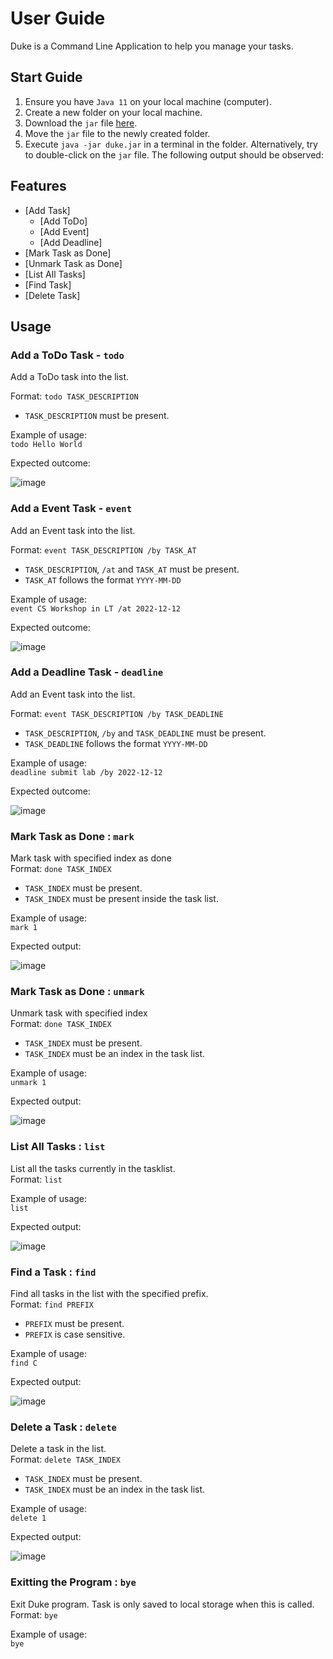 # User Guide

Duke is a Command Line Application to help you manage your tasks.

## Start Guide

1. Ensure you have `Java 11` on your local machine (computer).
2. Create a new folder on your local machine.
3. Download the `jar` file [here](https://github.com/zicotjia/ip/releases/tag/A-Release).
4. Move the `jar` file to the newly created folder.
5. Execute `java -jar duke.jar` in a terminal in the folder. Alternatively, try to double-click on the `jar` file. The following output should be observed:

## Features 

* [Add Task]
  * [Add ToDo]
  * [Add Event]
  * [Add Deadline]
* [Mark Task as Done]
* [Unmark Task as Done]
* [List All Tasks]
* [Find Task]
* [Delete Task]

## Usage

### Add a ToDo Task - `todo`
Add a ToDo task into the list.
<br>

Format: `todo TASK_DESCRIPTION`
* `TASK_DESCRIPTION` must be present.

Example of usage: 
<br>
`todo Hello World`

Expected outcome:

![image](https://user-images.githubusercontent.com/77394751/190427133-c8262117-e781-49d3-b399-94b940b36122.png)


### Add a Event Task - `event`
Add an Event task into the list.
<br>

Format: `event TASK_DESCRIPTION /by TASK_AT`
* `TASK_DESCRIPTION`, `/at` and `TASK_AT` must be present.
* `TASK_AT` follows the format `YYYY-MM-DD`

Example of usage: 
<br>
`event CS Workshop in LT /at 2022-12-12`

Expected outcome:

![image](https://user-images.githubusercontent.com/77394751/190422564-49a79f42-f946-4e69-bcde-ac7f005a87cd.png)

### Add a Deadline Task - `deadline`
Add an Event task into the list.
<br>

Format: `event TASK_DESCRIPTION /by TASK_DEADLINE`
* `TASK_DESCRIPTION`, `/by` and `TASK_DEADLINE` must be present.
* `TASK_DEADLINE` follows the format `YYYY-MM-DD`

Example of usage: 
<br>
`deadline submit lab /by 2022-12-12`

Expected outcome:

![image](https://user-images.githubusercontent.com/77394751/190422703-3d756675-b47d-4702-ad0a-fe714998af23.png)

### Mark Task as Done : `mark`
Mark task with specified index as done
<br>
Format: `done TASK_INDEX`
* `TASK_INDEX` must be present. 
* `TASK_INDEX` must be present inside the task list.

Example of usage:
<br>
`mark 1`

Expected output:

![image](https://user-images.githubusercontent.com/77394751/190426879-7bf33da7-67a3-46c4-8e7f-1407441ba894.png)


### Mark Task as Done : `unmark`
Unmark task with specified index
<br>
Format: `done TASK_INDEX`
* `TASK_INDEX` must be present. 
* `TASK_INDEX` must be an index in the task list.

Example of usage:
<br>
`unmark 1`

Expected output:

![image](https://user-images.githubusercontent.com/77394751/190426760-8b215636-ce9f-4997-9950-edbf8f6188bd.png)


### List All Tasks : `list`
List all the tasks currently in the tasklist.
<br>
Format: `list`

Example of usage:
<br>
`list`

Expected output:

![image](https://user-images.githubusercontent.com/77394751/190426681-b1092baa-f4d1-4b6c-a9cd-2c4dd94df1d8.png)


### Find a Task : `find`
Find all tasks in the list with the specified prefix.
<br>
Format: `find PREFIX`
* `PREFIX` must be present.
* `PREFIX` is case sensitive.

Example of usage:
<br>
`find C`

Expected output:

![image](https://user-images.githubusercontent.com/77394751/190424089-4c2df057-e3af-454f-b9ca-3b099cb8abca.png)

### Delete a Task : `delete`
Delete a task in the list.
<br>
Format: `delete TASK_INDEX`
* `TASK_INDEX` must be present. 
* `TASK_INDEX` must be an index in the task list.

Example of usage:
<br>
`delete 1`

Expected output:

![image](https://user-images.githubusercontent.com/77394751/190423507-a198ba49-3596-49a8-93bb-e54404f46401.png)

### Exitting the Program : `bye`
Exit Duke program. Task is only saved to local storage when this is called.
<br>
Format: `bye`

Example of usage:
<br>
`bye`


